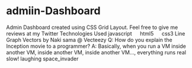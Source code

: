 # admiin-Dashboard
Admin Dashboard created using CSS Grid Layout. Feel free to give me reviews at my Twitter  Technologies Used javascript   html5   css3  Line Graph Vectors by Naki sama @ Vecteezy  Q: How do you explain the Inception movie to a programmer? A: Basically, when you run a VM inside another VM,      inside another VM, inside another VM...,      everything runs real slow! laughing space_invader
